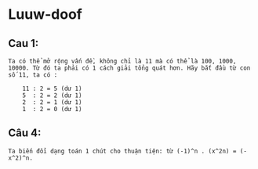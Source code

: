 # Luuw-doof
## Cau 1:

	Ta có thể mở rộng vấn đề, không chỉ là 11 mà có thể là 100, 1000, 10000. Từ đó ta phải có 1 cách giải tổng quát hơn. Hãy bắt đầu từ con số 11, ta có :
	
		11 : 2 = 5 (dư 1)
		5  : 2 = 2 (dư 1)
		2  : 2 = 1 (dư 1)
		1  : 2 = 0 (dư 1)

## Câu 4:

	Ta biến đổi dạng toán 1 chút cho thuận tiện: từ (-1)^n . (x^2n) = (-x^2)^n.
	
	




















